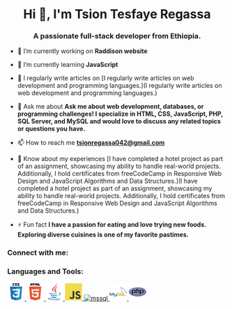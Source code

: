 <h1 align="center">Hi 👋, I'm Tsion Tesfaye Regassa</h1>
<h3 align="center">A passionate full-stack developer from Ethiopia.</h3>

- 🔭 I’m currently working on **Raddison website**

- 🌱 I’m currently learning **JavaScript**

- 📝 I regularly write articles on [I regularly write articles on web development and programming languages.](I regularly write articles on web development and programming languages.)

- 💬 Ask me about **Ask me about web development, databases, or programming challenges! I specialize in HTML, CSS, JavaScript, PHP, SQL Server, and MySQL and would love to discuss any related topics or questions you have.**

- 📫 How to reach me **tsionregassa042@gmail.com**

- 📄 Know about my experiences [I have completed a hotel project as part of an assignment, showcasing my ability to handle real-world projects. Additionally, I hold certificates from freeCodeCamp in Responsive Web Design and JavaScript Algorithms and Data Structures.](I have completed a hotel project as part of an assignment, showcasing my ability to handle real-world projects. Additionally, I hold certificates from freeCodeCamp in Responsive Web Design and JavaScript Algorithms and Data Structures.)

- ⚡ Fun fact **I have a passion for eating and love trying new foods. Exploring diverse cuisines is one of my favorite pastimes.**

<h3 align="left">Connect with me:</h3>
<p align="left">
</p>

<h3 align="left">Languages and Tools:</h3>
<p align="left"> <a href="https://www.w3schools.com/css/" target="_blank" rel="noreferrer"> <img src="https://raw.githubusercontent.com/devicons/devicon/master/icons/css3/css3-original-wordmark.svg" alt="css3" width="40" height="40"/> </a> <a href="https://www.w3.org/html/" target="_blank" rel="noreferrer"> <img src="https://raw.githubusercontent.com/devicons/devicon/master/icons/html5/html5-original-wordmark.svg" alt="html5" width="40" height="40"/> </a> <a href="https://www.java.com" target="_blank" rel="noreferrer"> <img src="https://raw.githubusercontent.com/devicons/devicon/master/icons/java/java-original.svg" alt="java" width="40" height="40"/> </a> <a href="https://developer.mozilla.org/en-US/docs/Web/JavaScript" target="_blank" rel="noreferrer"> <img src="https://raw.githubusercontent.com/devicons/devicon/master/icons/javascript/javascript-original.svg" alt="javascript" width="40" height="40"/> </a> <a href="https://www.microsoft.com/en-us/sql-server" target="_blank" rel="noreferrer"> <img src="https://www.svgrepo.com/show/303229/microsoft-sql-server-logo.svg" alt="mssql" width="40" height="40"/> </a> <a href="https://www.mysql.com/" target="_blank" rel="noreferrer"> <img src="https://raw.githubusercontent.com/devicons/devicon/master/icons/mysql/mysql-original-wordmark.svg" alt="mysql" width="40" height="40"/> </a> <a href="https://www.php.net" target="_blank" rel="noreferrer"> <img src="https://raw.githubusercontent.com/devicons/devicon/master/icons/php/php-original.svg" alt="php" width="40" height="40"/> </a> </p>
